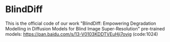 # BlindDiff
This is the official code of our work "BlindDiff: Empowering Degradation Modelling in Diffusion Models for Blind Image Super-Resolution"
pre-trained models: https://pan.baidu.com/s/13-V0103KDDTVEuHji7ovjg (code:1024)
